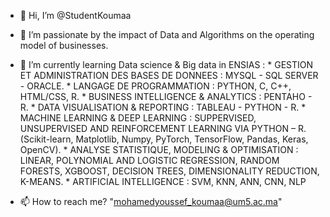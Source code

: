 - 👋 Hi, I’m @StudentKoumaa
- 👀 I’m passionate by the impact of Data and Algorithms on the operating model of businesses.
- 🌱 I’m currently learning Data science & Big data in ENSIAS :
      * GESTION ET ADMINISTRATION DES BASES DE DONNEES : MYSQL - SQL SERVER - ORACLE.
      * LANGAGE DE PROGRAMMATION : PYTHON, C, C++, HTML/CSS, R.
      * BUSINESS INTELLIGENCE & ANALYTICS : PENTAHO - R.
      * DATA VISUALISATION & REPORTING : TABLEAU - PYTHON - R.
      * MACHINE LEARNING & DEEP LEARNING : SUPPERVISED, UNSUPERVISED AND REINFORCEMENT LEARNING VIA PYTHON – R. (Scikit-learn, Matplotlib, Numpy, PyTorch, TensorFlow, Pandas, Keras, OpenCV).
      * ANALYSE STATISTIQUE, MODELING & OPTIMISATION : LINEAR, POLYNOMIAL AND LOGISTIC REGRESSION, RANDOM FORESTS, XGBOOST, DECISION TREES, DIMENSIONALITY REDUCTION, K-MEANS.
      * ARTIFICIAL INTELLIGENCE : SVM, KNN, ANN, CNN, NLP

- 📫 How to reach me? "mohamedyoussef_koumaa@um5.ac.ma"

<!---
StudentKoumaa/StudentKoumaa is a ✨ special ✨ repository because its `README.md` (this file) appears on your GitHub profile.
You can click the Preview link to take a look at your changes.
--->
